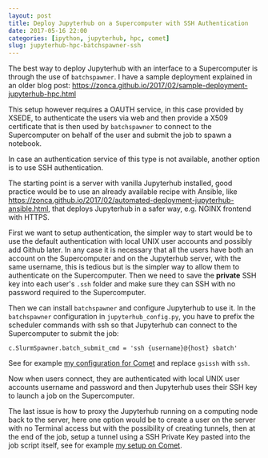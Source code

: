 ```yaml
---
layout: post
title: Deploy Jupyterhub on a Supercomputer with SSH Authentication
date: 2017-05-16 22:00
categories: [ipython, jupyterhub, hpc, comet]
slug: jupyterhub-hpc-batchspawner-ssh
---
```


The best way to deploy Jupyterhub with an interface to a Supercomputer is through the use of `batchspawner`. I have a sample deployment explained in an older blog post: <https://zonca.github.io/2017/02/sample-deployment-jupyterhub-hpc.html>

This setup however requires a OAUTH service, in this case provided by XSEDE, to authenticate the users via web and then provide a X509 certificate that is then used by `batchspawner` to
connect to the Supercomputer on behalf of the user and submit the job to spawn a notebook.

In case an authentication service of this type is not available, another option is to use SSH authentication.

The starting point is a server with vanilla Jupyterhub installed, good practice would be to use an already available recipe with Ansible, like <https://zonca.github.io/2017/02/automated-deployment-jupyterhub-ansible.html>, that deploys Jupyterhub in a safer way, e.g. NGINX frontend with HTTPS.

First we want to setup authentication, the simpler way to start would be to use the default authentication with local UNIX user accounts and possibly add Github later.
In any case it is necessary that all the users have both an account on the Supercomputer and on the Jupyterhub server, with the same username, this is tedious but is the simpler way to allow them to authenticate on the Supercomputer.
Then we need to save the **private** SSH key into each user's `.ssh` folder and make sure they can SSH with no password required to the Supercomputer.

Then we can install `batchspawner` and configure Jupyterhub to use it. In the `batchspawner` configuration in `jupyterhub_config.py`, you have to prefix the scheduler commands with ssh so that Jupyterhub can connect to the Supercomputer to submit the job:

    c.SlurmSpawner.batch_submit_cmd = 'ssh {username}@{host} sbatch'
    
See for example [my configuration for Comet](https://github.com/jupyterhub/jupyterhub-deploy-hpc/blob/master/batchspawner-xsedeoauth-sshtunnel-sdsccomet/jupyterhub_config.py#L66) and replace `gsissh` with `ssh`.

Now when users connect, they are authenticated with local UNIX user accounts username and password and then Jupyterhub uses their SSH key to launch a job on the Supercomputer.

The last issue is how to proxy the Jupyterhub running on a computing node back to the server, here one option would be to create a user on the server with no Terminal access but with the possibility of creating tunnels, then at the end of the job, setup a tunnel using a SSH Private Key pasted into the job script itself, see for example [my setup on Comet](https://github.com/jupyterhub/jupyterhub-deploy-hpc/blob/master/batchspawner-xsedeoauth-sshtunnel-sdsccomet/jupyterhub_config.py#L54).

